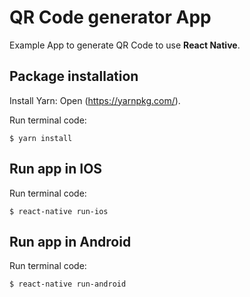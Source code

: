 # QR Code generator App

Example App to generate QR Code to use **React Native**.

## Package installation

Install Yarn:
Open (https://yarnpkg.com/).

Run terminal code:

```
$ yarn install
```

## Run app in IOS

Run terminal code:

```
$ react-native run-ios

```

## Run app in Android

Run terminal code:

```
$ react-native run-android
```
